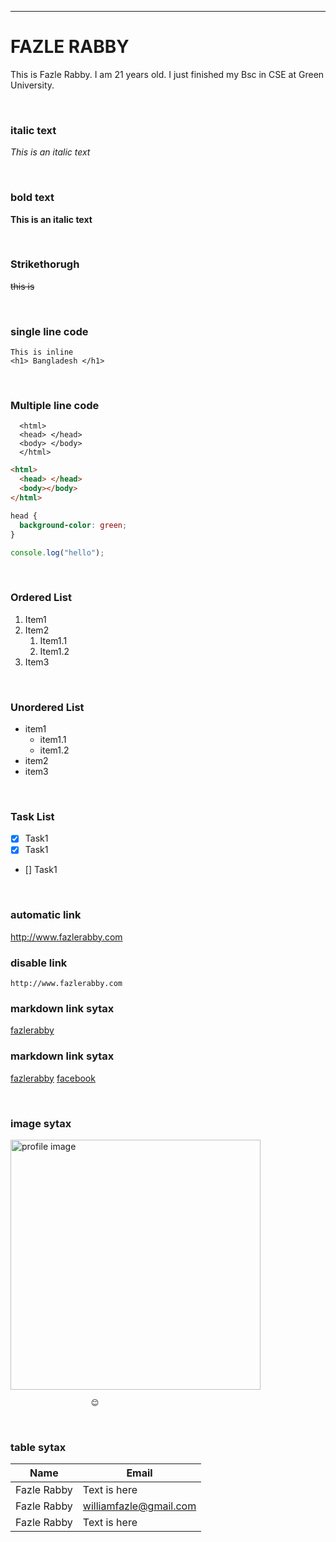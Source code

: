 <!--markdown tutorial-->



---

 # FAZLE RABBY



<p>This is Fazle Rabby. I am 21 years old. I just finished my Bsc in CSE at Green University.</p>

<br/>

### italic text

_This is an italic text_

<br/>

### bold text

**This is an italic text**

<br/>

### Strikethorugh

~~this is~~

<br/>

### single line code

`This is inline`  
`<h1> Bangladesh </h1>`

<br/>

### Multiple line code

```
  <html>
  <head> </head>
  <body> </body>
  </html>
```

```html
<html>
  <head> </head>
  <body></body>
</html>
```

```css
head {
  background-color: green;
}
```

```javascript
console.log("hello");
```

<br/>

### Ordered List

1. Item1
2. Item2
   1. Item1.1
   2. Item1.2
3. Item3

<br/>

### Unordered List

- item1
  - item1.1
  - item1.2
- item2
- item3

<br/>

### Task List

- [x] Task1
- [x] Task1
- [] Task1

<br/>

### automatic link

http://www.fazlerabby.com

### disable link

`http://www.fazlerabby.com`

### markdown link sytax

[fazlerabby](http://www.fazlerabby.com)

### markdown link sytax

[fazlerabby][websitelink]
[facebook][facebooklink]

<br/>

### image sytax

<!-- ![profile](./images/me.jpg) -->
<img src="./images/me.JPG" width="400" title="profile image"/>

                      😊      

<br/>

### table sytax

| Name         | Email                  |
| ------------ | ---------------------- |
| Fazle Rabby | Text is here           |
| Fazle Rabby| williamfazle@gmail.com |
| Fazle Rabby| Text is here           |

<!-- all link is here -->

[websitelink]: http://www.fazlerabby.com
[facebooklink]: https://www.facebook.com/williamfazle
